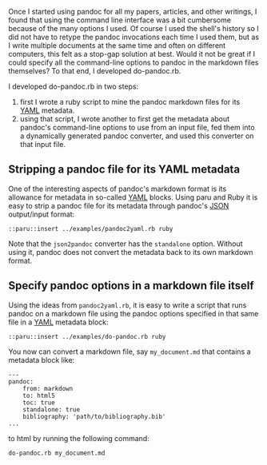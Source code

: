 Once I started using pandoc for all my papers, articles, and other writings, I
found that using the command line interface was a bit cumbersome because of
the many options I used. Of course I used the shell's history so I did not
have to retype the pandoc invocations each time I used them, but as I write
multiple documents at the same time and often on different computers, this
felt as a stop-gap solution at best. Would it not be great if I could specify
all the command-line options to pandoc in the markdown files themselves? To
that end, I developed do-pandoc.rb.

I developed do-pandoc.rb in two steps: 

1. first I wrote a ruby script to mine the pandoc markdown files for its
   [YAML](http://yaml.org/) metadata.
2. using that script, I wrote another to first get the metadata about pandoc's
   command-line options to use from an input file, fed them into a dynamically
   generated pandoc converter, and used this converter on that input file.

## Stripping a pandoc file for its YAML metadata

One of the interesting aspects of pandoc's markdown format is its allowance
for metadata in so-called [YAML](http://yaml.org/) blocks. Using paru and Ruby
  it is easy to strip a pandoc file for its metadata through pandoc's
  [JSON](http://json.org/) output/input format:

    ::paru::insert ../examples/pandoc2yaml.rb ruby

Note that the `json2pandoc` converter has the `standalone` option. Without
using it, pandoc does not convert the metadata back to its own markdown
format.

## Specify pandoc options in a markdown file itself

Using the ideas from `pandoc2yaml.rb`, it is easy to write a script that runs
pandoc on a markdown file using the pandoc options specified in that same file
in a [YAML](http://yaml.org) metadata block:

    ::paru::insert ../examples/do-pandoc.rb ruby

You now can convert a markdown file, say `my_document.md` that contains a
metadata block like:

~~~ {.yaml}
---
pandoc:
    from: markdown
    to: html5
    toc: true
    standalone: true
    bibliography: 'path/to/bibliography.bib'
...
~~~

to html by running the following command:

~~~ {.bash}
do-pandoc.rb my_document.md
~~~

